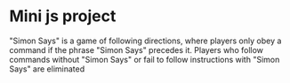 # Mini js project
"Simon Says" is a game of following directions, where players only obey a command if the phrase "Simon Says" precedes it.
Players who follow commands without "Simon Says" or fail to follow instructions with "Simon Says" are eliminated
